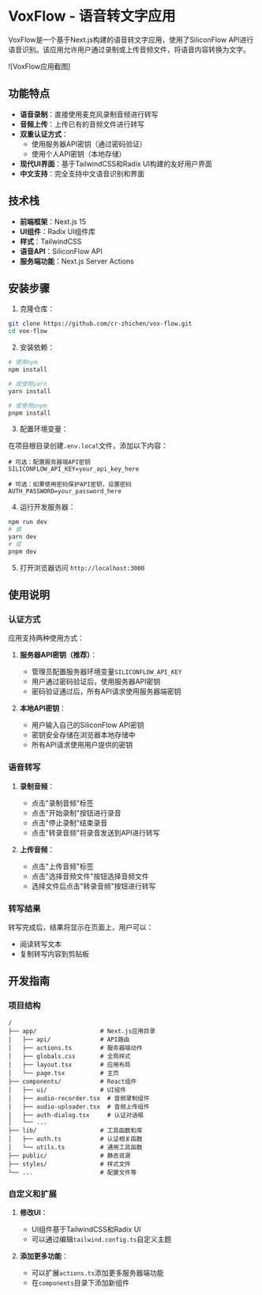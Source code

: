 # VoxFlow - 语音转文字应用

VoxFlow是一个基于Next.js构建的语音转文字应用，使用了SiliconFlow API进行语音识别。该应用允许用户通过录制或上传音频文件，将语音内容转换为文字。

![VoxFlow应用截图]

## 功能特点

- **语音录制**：直接使用麦克风录制音频进行转写
- **音频上传**：上传已有的音频文件进行转写
- **双重认证方式**：
  - 使用服务器API密钥（通过密码验证）
  - 使用个人API密钥（本地存储）
- **现代UI界面**：基于TailwindCSS和Radix UI构建的友好用户界面
- **中文支持**：完全支持中文语音识别和界面

## 技术栈

- **前端框架**：Next.js 15
- **UI组件**：Radix UI组件库
- **样式**：TailwindCSS
- **语音API**：SiliconFlow API
- **服务端功能**：Next.js Server Actions

## 安装步骤

1. 克隆仓库：

```bash
git clone https://github.com/cr-zhichen/vox-flow.git
cd vox-flow
```

2. 安装依赖：

```bash
# 使用npm
npm install

# 或使用yarn
yarn install

# 或使用pnpm
pnpm install
```

3. 配置环境变量：

在项目根目录创建`.env.local`文件，添加以下内容：

```
# 可选：配置服务器端API密钥
SILICONFLOW_API_KEY=your_api_key_here

# 可选：如果使用密码保护API密钥，设置密码
AUTH_PASSWORD=your_password_here
```

4. 运行开发服务器：

```bash
npm run dev
# 或
yarn dev
# 或
pnpm dev
```

5. 打开浏览器访问 `http://localhost:3000`

## 使用说明

### 认证方式

应用支持两种使用方式：

1. **服务器API密钥（推荐）**：
   - 管理员配置服务器环境变量`SILICONFLOW_API_KEY`
   - 用户通过密码验证后，使用服务器API密钥
   - 密码验证通过后，所有API请求使用服务器端密钥

2. **本地API密钥**：
   - 用户输入自己的SiliconFlow API密钥
   - 密钥安全存储在浏览器本地存储中
   - 所有API请求使用用户提供的密钥

### 语音转写

1. **录制音频**：
   - 点击"录制音频"标签
   - 点击"开始录制"按钮进行录音
   - 点击"停止录制"结束录音
   - 点击"转录音频"将录音发送到API进行转写

2. **上传音频**：
   - 点击"上传音频"标签
   - 点击"选择音频文件"按钮选择音频文件
   - 选择文件后点击"转录音频"按钮进行转写

### 转写结果

转写完成后，结果将显示在页面上，用户可以：
- 阅读转写文本
- 复制转写内容到剪贴板

## 开发指南

### 项目结构

```
/
├── app/                  # Next.js应用目录
│   ├── api/              # API路由
│   ├── actions.ts        # 服务器端动作
│   ├── globals.css       # 全局样式
│   ├── layout.tsx        # 应用布局
│   └── page.tsx          # 主页
├── components/           # React组件
│   ├── ui/               # UI组件
│   ├── audio-recorder.tsx  # 音频录制组件
│   ├── audio-uploader.tsx  # 音频上传组件
│   ├── auth-dialog.tsx     # 认证对话框
│   └── ...
├── lib/                  # 工具函数和库
│   ├── auth.ts           # 认证相关函数
│   └── utils.ts          # 通用工具函数
├── public/               # 静态资源
├── styles/               # 样式文件
└── ...                   # 配置文件等
```

### 自定义和扩展

1. **修改UI**：
   - UI组件基于TailwindCSS和Radix UI
   - 可以通过编辑`tailwind.config.ts`自定义主题

2. **添加更多功能**：
   - 可以扩展`actions.ts`添加更多服务器端功能
   - 在`components`目录下添加新组件